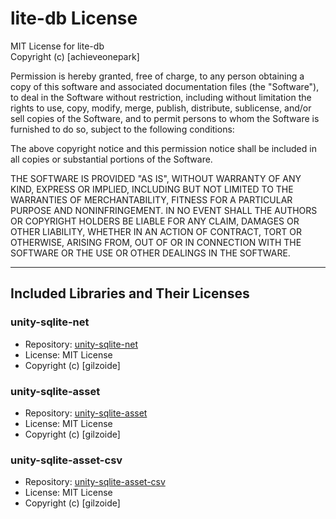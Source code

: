 # lite-db License

MIT License for lite-db  
Copyright (c) [achieveonepark]  

Permission is hereby granted, free of charge, to any person obtaining a copy of this software and associated documentation files (the "Software"), to deal in the Software without restriction, including without limitation the rights to use, copy, modify, merge, publish, distribute, sublicense, and/or sell copies of the Software, and to permit persons to whom the Software is furnished to do so, subject to the following conditions:  

The above copyright notice and this permission notice shall be included in all copies or substantial portions of the Software.  

THE SOFTWARE IS PROVIDED "AS IS", WITHOUT WARRANTY OF ANY KIND, EXPRESS OR IMPLIED, INCLUDING BUT NOT LIMITED TO THE WARRANTIES OF MERCHANTABILITY, FITNESS FOR A PARTICULAR PURPOSE AND NONINFRINGEMENT. IN NO EVENT SHALL THE AUTHORS OR COPYRIGHT HOLDERS BE LIABLE FOR ANY CLAIM, DAMAGES OR OTHER LIABILITY, WHETHER IN AN ACTION OF CONTRACT, TORT OR OTHERWISE, ARISING FROM, OUT OF OR IN CONNECTION WITH THE SOFTWARE OR THE USE OR OTHER DEALINGS IN THE SOFTWARE.  

---

## Included Libraries and Their Licenses

### unity-sqlite-net
- Repository: [unity-sqlite-net](https://github.com/gilzoide/unity-sqlite-net)  
- License: MIT License  
- Copyright (c) [gilzoide]

### unity-sqlite-asset
- Repository: [unity-sqlite-asset](https://github.com/gilzoide/unity-sqlite-asset)  
- License: MIT License  
- Copyright (c) [gilzoide]

### unity-sqlite-asset-csv
- Repository: [unity-sqlite-asset-csv](https://github.com/gilzoide/unity-sqlite-asset-csv)  
- License: MIT License  
- Copyright (c) [gilzoide]
